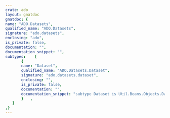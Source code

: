 ```yaml
---
crate: ado
layout: gnatdoc
gnatdoc: {
name: "ADO.Datasets",
qualified_name: "ADO.Datasets",
signature: "ado.datasets",
enclosing: "ado",
is_private: false,
documentation: "",
documentation_snippet: "",
subtypes:    [
       {
       name: "Dataset",
       qualified_name: "ADO.Datasets.Dataset",
       signature: "ado.datasets.dataset",
       enclosing: "",
       is_private: false,
       documentation: "",
       documentation_snippet: "subtype Dataset is Util.Beans.Objects.Datasets.Dataset;",
       }   ,
   ]
,}
---
```

